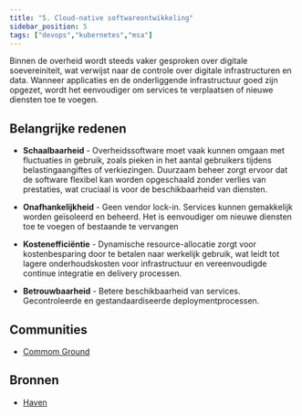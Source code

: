 ```yaml
---
title: "5. Cloud-native softwareontwikkeling"
sidebar_position: 5
tags: ["devops","kubernetes","msa"]
---
```


Binnen de overheid wordt steeds vaker gesproken over digitale soevereiniteit, wat verwijst naar de controle over digitale infrastructuren en data. Wanneer applicaties en de onderliggende infrastructuur goed zijn opgezet, wordt het eenvoudiger om services te verplaatsen of nieuwe diensten toe te voegen.

## Belangrijke redenen

- **Schaalbaarheid** - Overheidssoftware moet vaak kunnen omgaan met fluctuaties in gebruik, zoals pieken in het aantal gebruikers tijdens belastingaangiftes of verkiezingen. Duurzaam beheer zorgt ervoor dat de software flexibel kan worden opgeschaald zonder verlies van prestaties, wat cruciaal is voor de beschikbaarheid van diensten.

- **Onafhankelijkheid** - Geen vendor lock-in. Services kunnen gemakkelijk worden geïsoleerd en beheerd. Het is eenvoudiger om nieuwe diensten toe te voegen of bestaande te vervangen

- **Kostenefficiëntie** - Dynamische resource-allocatie zorgt voor kostenbesparing door te betalen naar werkelijk gebruik, wat leidt tot lagere onderhoudskosten voor infrastructuur en vereenvoudigde continue integratie en delivery processen.

- **Betrouwbaarheid** -  Betere beschikbaarheid van services. Gecontroleerde en gestandaardiseerde deploymentprocessen.

## Communities

- [Commom Ground](/communities/common-ground)

## Bronnen

- [Haven](https://haven.commonground.nl/)

<!-- ## Standaarden

- [Haven](/infra/standaarden/haven) -->